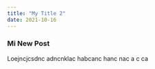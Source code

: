 ```yaml
---
title: "My Title 2"
date: 2021-10-16
---
```



<h3>Mi New Post</h3>

<p>Loejncjcsdnc adncnklac  habcanc hanc nac a c ca</p>
